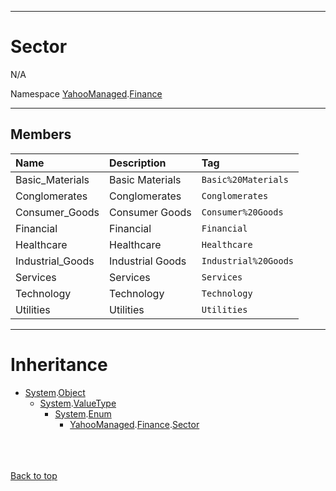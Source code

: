 
---


# Sector #
N/A

Namespace [YahooManaged](namespaceYahooManaged.md).[Finance](namespaceYahooManagedFinance.md)


---

## Members ##

| **Name** | **Description** | **Tag** |
|:---------|:----------------|:--------|
| Basic\_Materials | Basic Materials | `Basic%20Materials` |
| Conglomerates | Conglomerates   | `Conglomerates` |
| Consumer\_Goods | Consumer Goods  | `Consumer%20Goods` |
| Financial | Financial       | `Financial` |
| Healthcare | Healthcare      | `Healthcare` |
| Industrial\_Goods | Industrial Goods | `Industrial%20Goods` |
| Services | Services        | `Services` |
| Technology | Technology      | `Technology` |
| Utilities | Utilities       | `Utilities` |


---

# Inheritance #

  * [System](http://msdn.microsoft.com/en-US/library/system.aspx).[Object](http://msdn.microsoft.com/en-US/library/system.object.aspx)
    * [System](http://msdn.microsoft.com/en-US/library/system.aspx).[ValueType](http://social.msdn.microsoft.com/search/en-us/?query=ValueType)
      * [System](http://msdn.microsoft.com/en-US/library/system.aspx).[Enum](http://msdn.microsoft.com/en-us/library/8h84wky1(VS.80).aspx)
        * [YahooManaged](namespaceYahooManaged.md).[Finance](namespaceYahooManagedFinance.md).[Sector](enumSector#.md)
<br></br>

<br></br>
[Back to top](enumSector#Sector.md)